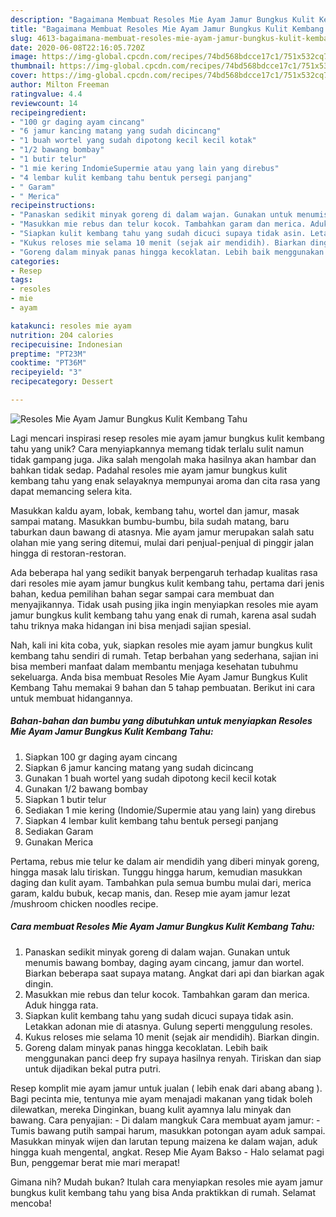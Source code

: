 ```yaml
---
description: "Bagaimana Membuat Resoles Mie Ayam Jamur Bungkus Kulit Kembang Tahu, Sempurna"
title: "Bagaimana Membuat Resoles Mie Ayam Jamur Bungkus Kulit Kembang Tahu, Sempurna"
slug: 4613-bagaimana-membuat-resoles-mie-ayam-jamur-bungkus-kulit-kembang-tahu-sempurna
date: 2020-06-08T22:16:05.720Z
image: https://img-global.cpcdn.com/recipes/74bd568bdcce17c1/751x532cq70/resoles-mie-ayam-jamur-bungkus-kulit-kembang-tahu-foto-resep-utama.jpg
thumbnail: https://img-global.cpcdn.com/recipes/74bd568bdcce17c1/751x532cq70/resoles-mie-ayam-jamur-bungkus-kulit-kembang-tahu-foto-resep-utama.jpg
cover: https://img-global.cpcdn.com/recipes/74bd568bdcce17c1/751x532cq70/resoles-mie-ayam-jamur-bungkus-kulit-kembang-tahu-foto-resep-utama.jpg
author: Milton Freeman
ratingvalue: 4.4
reviewcount: 14
recipeingredient:
- "100 gr daging ayam cincang"
- "6 jamur kancing matang yang sudah dicincang"
- "1 buah wortel yang sudah dipotong kecil kecil kotak"
- "1/2 bawang bombay"
- "1 butir telur"
- "1 mie kering IndomieSupermie atau yang lain yang direbus"
- "4 lembar kulit kembang tahu bentuk persegi panjang"
- " Garam"
- " Merica"
recipeinstructions:
- "Panaskan sedikit minyak goreng di dalam wajan. Gunakan untuk menumis bawang bombay, daging ayam cincang, jamur dan wortel. Biarkan beberapa saat supaya matang. Angkat dari api dan biarkan agak dingin."
- "Masukkan mie rebus dan telur kocok. Tambahkan garam dan merica. Aduk hingga rata."
- "Siapkan kulit kembang tahu yang sudah dicuci supaya tidak asin. Letakkan adonan mie di atasnya. Gulung seperti menggulung resoles."
- "Kukus reloses mie selama 10 menit (sejak air mendidih). Biarkan dingin."
- "Goreng dalam minyak panas hingga kecoklatan. Lebih baik menggunakan panci deep fry supaya hasilnya renyah. Tiriskan dan siap untuk dijadikan bekal putra putri."
categories:
- Resep
tags:
- resoles
- mie
- ayam

katakunci: resoles mie ayam 
nutrition: 204 calories
recipecuisine: Indonesian
preptime: "PT23M"
cooktime: "PT36M"
recipeyield: "3"
recipecategory: Dessert

---
```



![Resoles Mie Ayam Jamur Bungkus Kulit Kembang Tahu](https://img-global.cpcdn.com/recipes/74bd568bdcce17c1/751x532cq70/resoles-mie-ayam-jamur-bungkus-kulit-kembang-tahu-foto-resep-utama.jpg)

Lagi mencari inspirasi resep resoles mie ayam jamur bungkus kulit kembang tahu yang unik? Cara menyiapkannya memang tidak terlalu sulit namun tidak gampang juga. Jika salah mengolah maka hasilnya akan hambar dan bahkan tidak sedap. Padahal resoles mie ayam jamur bungkus kulit kembang tahu yang enak selayaknya mempunyai aroma dan cita rasa yang dapat memancing selera kita.

Masukkan kaldu ayam, lobak, kembang tahu, wortel dan jamur, masak sampai matang. Masukkan bumbu-bumbu, bila sudah matang, baru taburkan daun bawang di atasnya. Mie ayam jamur merupakan salah satu olahan mie yang sering ditemui, mulai dari penjual-penjual di pinggir jalan hingga di restoran-restoran.

Ada beberapa hal yang sedikit banyak berpengaruh terhadap kualitas rasa dari resoles mie ayam jamur bungkus kulit kembang tahu, pertama dari jenis bahan, kedua pemilihan bahan segar sampai cara membuat dan menyajikannya. Tidak usah pusing jika ingin menyiapkan resoles mie ayam jamur bungkus kulit kembang tahu yang enak di rumah, karena asal sudah tahu triknya maka hidangan ini bisa menjadi sajian spesial.


Nah, kali ini kita coba, yuk, siapkan resoles mie ayam jamur bungkus kulit kembang tahu sendiri di rumah. Tetap berbahan yang sederhana, sajian ini bisa memberi manfaat dalam membantu menjaga kesehatan tubuhmu sekeluarga. Anda bisa membuat Resoles Mie Ayam Jamur Bungkus Kulit Kembang Tahu memakai 9 bahan dan 5 tahap pembuatan. Berikut ini cara untuk membuat hidangannya.

<!--inarticleads1-->

##### Bahan-bahan dan bumbu yang dibutuhkan untuk menyiapkan Resoles Mie Ayam Jamur Bungkus Kulit Kembang Tahu:

1. Siapkan 100 gr daging ayam cincang
1. Siapkan 6 jamur kancing matang yang sudah dicincang
1. Gunakan 1 buah wortel yang sudah dipotong kecil kecil kotak
1. Gunakan 1/2 bawang bombay
1. Siapkan 1 butir telur
1. Sediakan 1 mie kering (Indomie/Supermie atau yang lain) yang direbus
1. Siapkan 4 lembar kulit kembang tahu bentuk persegi panjang
1. Sediakan  Garam
1. Gunakan  Merica


Pertama, rebus mie telur ke dalam air mendidih yang diberi minyak goreng, hingga masak lalu tiriskan. Tunggu hingga harum, kemudian masukkan daging dan kulit ayam. Tambahkan pula semua bumbu mulai dari, merica garam, kaldu bubuk, kecap manis, dan. Resep mie ayam jamur lezat /mushroom chicken noodles recipe. 

<!--inarticleads2-->

##### Cara membuat Resoles Mie Ayam Jamur Bungkus Kulit Kembang Tahu:

1. Panaskan sedikit minyak goreng di dalam wajan. Gunakan untuk menumis bawang bombay, daging ayam cincang, jamur dan wortel. Biarkan beberapa saat supaya matang. Angkat dari api dan biarkan agak dingin.
1. Masukkan mie rebus dan telur kocok. Tambahkan garam dan merica. Aduk hingga rata.
1. Siapkan kulit kembang tahu yang sudah dicuci supaya tidak asin. Letakkan adonan mie di atasnya. Gulung seperti menggulung resoles.
1. Kukus reloses mie selama 10 menit (sejak air mendidih). Biarkan dingin.
1. Goreng dalam minyak panas hingga kecoklatan. Lebih baik menggunakan panci deep fry supaya hasilnya renyah. Tiriskan dan siap untuk dijadikan bekal putra putri.


Resep komplit mie ayam jamur untuk jualan ( lebih enak dari abang abang ). Bagi pecinta mie, tentunya mie ayam menajadi makanan yang tidak boleh dilewatkan, mereka Dinginkan, buang kulit ayamnya lalu minyak dan bawang. Cara penyajian: - Di dalam mangkuk Cara membuat ayam jamur: - Tumis bawang putih sampai harum, masukkan potongan ayam aduk sampai. Masukkan minyak wijen dan larutan tepung maizena ke dalam wajan, aduk hingga kuah mengental, angkat. Resep Mie Ayam Bakso - Halo selamat pagi Bun, penggemar berat mie mari merapat! 

Gimana nih? Mudah bukan? Itulah cara menyiapkan resoles mie ayam jamur bungkus kulit kembang tahu yang bisa Anda praktikkan di rumah. Selamat mencoba!

